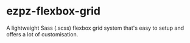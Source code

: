# ezpz-flexbox-grid
A lightweight Sass (.scss) flexbox grid system that's easy to setup and offers a lot of customisation.

